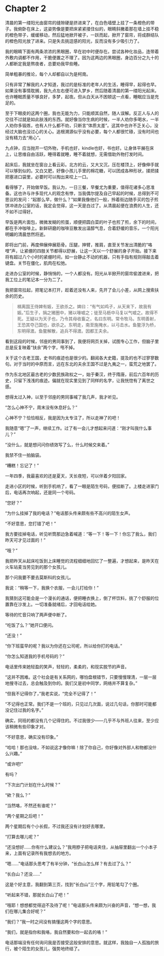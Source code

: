 # Chapter 2

清晨的第一缕阳光由窗帘的缝隙硬是挤进来了，在白色墙壁上挂了一条橙色的带子。我俯卧在床上，这姿势像是要把床紧紧搂住似的，眼睛斜撇着那在墙上挂不稳的橙色带子，缓缓移动，然后猛地掀开被子，一跃而起，掀开了窗帘，将成群结队的橙色阳光放了进来。只是失去挑逗感的阳光，反而没有多少吸引力了。

我的眼睛下面有两条浓浓的黑眼圈，早在初中时便存在。尝试各种化妆品，连带着外敷内调都不作用，干脆便置之不理了。因为这两边的黑眼圈，身边百分之九十的人都断定我是熬夜者，总要劝我早些睡。

简单粗暴的推论，每个人却都自以为是柯南。

只有非常了解我的人才知道，我过的是标准的老年人的生活，睡得早，起得也早。如果没有事情耽搁，我九点左右便可进入梦乡，然后随着清晨的第一缕阳光起床。也许睡眠质量不够良好，多梦，起夜。但从白天从不困顿这一点看，睡眠应当是充足的。

至于下眼皮的这两个圈，我也无能为力，只能顺其自然，随人误解。反正人与人的交往不过就是如此肤浅的东西。就好像当你生病的时候，一半人劝你多喝水，一半人劝你多锻炼，也有人什么都不劝，只断言“体质太差”。这其中也许不乏关心，没经过大脑也没过心的关心。追根溯源似乎没有必要，每个人都很忙碌，没有时间也没有精力去“用心”。

九点钟，应当抛开一切外物，手机也好，kindle也好，书也好。让身体平展在床上，让思维自由活跃，睡得着就睡，睡不着就想，无需借助外物打发时间。

起床后，我就坐在窗台上看云彩。北方的云，又大又沉，压在楼顶上，好像伸手就可以够到似的。又白又肥，好像小孩儿手里的棉花糖，可以团成各种形状，揉把揉把塞进口袋里，必要时可以掏出来咬上一口。

看得够了，开始做早饭。我认为，一日三餐，早餐尤为重要，值得花诸多心思准备。这也许与许多现代人的观念有悖，当我偶尔提及自己早起的时候，总得到不可思议的发问：“起那么早，做什么？”如果我像他们一般，拎着街边随手买的包子煎饼冲进办公室的话，我定会觉得，这一天是白过了。从清晨起便在浪费的人生，还不如不过得好。

早饭是两片面包，微微发糊的煎蛋，顺便把圆白菜的叶子也煎了煎，余下的时间，都在手冲咖啡上。新鲜研磨的咖啡豆散发出温醇气息，合着舒缓的音乐，一个阳光明媚的清晨悠然将逝。

即将出门前，再度伸展伸展筋骨。压腿，抻臂，推肩，直至关节发出清脆的“咯噔”声，让紧绷的四肢关节都得以舒展，让这一天以一个舒展的身子开始。接下来将有超过八个小时的紧绷时间，如一台静止不动的机器，只有手指有规则得敲击着键盘。关节在僵化，肌肉在松弛。

走进办公室的时候，静悄悄的，一个人都没有。阳光从半掀开的窗帘偷渡进来，把我工位上的笔记本一分为二了。

我把窗帘拉起，把笔记本打开，趁着还没有人来，先开了会儿小差，从网上搜索扶余的历史。

> 槁离国王侍婢有娠，王欲杀之。婢曰：“有气如鸡子，从天来下，故我有娠。”后生子，捐之猪圈中，猪以喙嘘之；徙至马枥中马复以气嘘之。故得不死。王疑以为天子也，乃令其母收畜之，名曰东明。常令牧马。东明善射，王恐其夺己国也，欲杀之。东明走，南至施掩水，以弓击水。鱼鳖浮为桥，东明得渡。鱼鳖解散，追兵不得渡。因都王夫余。

看到这段的时候，邻座的男同事到了，我便将网页关掉，试图专心工作，但脑子里总是反复映着“扶余”两个字，甩不掉。

关于这个古老王国，史书的痕迹也是很少的。翻阅各大史籍，提及的也不过寥寥数句。对于当时的中原而言，远在东北的夫余王国不过是九夷之一，蛮荒之地罢了。

作为东北地区最古老的少数民族政权之一，始于秦汉，终于隋唐，前后六百年的历史，只留下浅浅的痕迹。偏就在现实里见到了同样的名字，让我恍惚有了离世之感。

想得太过入神，以至于邻座的男同事喊了我几声，我才听见。

“怎么心神不宁，周末没有休息好么？”

心神不宁？恰恰相反，我是因为太专注了，所以走神了的吧！

我随意“嗯”了一声，继续工作。过了有一会儿才想起来问道：“刚才叫我什么事儿？”

“没什么，就是想问问你绩效写了么，什么时候交来着。”

我禁不住一拍脑袋。

“糟糕！忘记了！”

一年四季，我最喜欢的还是夏天，天长夜短，可以伴着夕阳回家。

走进小区的时候，听到手机响了，看了一眼是陌生号码，便挂断了。上楼走进家门后，电话再次响起，还是同一个号码。

“您好？”

“为什么挂掉了我的电话？”电话那头传来颇有些不高兴的陌生女声。

“不好意思，您打错了吧！”

我方要挂掉电话，听见听筒那边急着喊道：“等一下！等一下！你忘了我么，我们昨天可才见过面的！”

“哦？”

我把昨天从起床吃饭到上床睡觉的流程细细地回忆了一整遍，才想起来，是昨天在火车站麦当劳见到的那个女孩儿。

那个问我要不要去莫斯科的女孩儿。

我说：“稍等一下，我换个衣服，一会儿打给你！”

我猜到这可能会是一个漫长的通话，便把睡衣换上，倒了杯饮料，挑了个舒服的位置靠在沙发上。一切准备就绪后，才回电话给她。

等待的忙音只响了两声便中断了。

“吃饭了么？”她开口便问。

“还没！”

“你下班蛮早的呢？我以为你还在公司呢，所以给你打的电话。”

“你怎么知道我的手机号码的？”

电话里传来她轻盈的笑声，轻轻的，柔柔的，和现实脱节的声音。

“这并不困难。这个社会是有关系网的，哪怕盘根错节，只要慢慢理清，一层一层地搜寻过去，总会触及到你的。我们又是初中同学，网络并不算复杂。”

“但我不记得你了，”我老实说，“完全不记得了！”

“不记得也正常。我们不是一个班的，只见过几次面，说过几句话，你那时可能都没记住过我的名字。”

确实，同班的都没有几个记得住的。不过我很少——几乎不与外班人往来，至少应该稍微有些印象才对。

“不好意思，确实没有印象。”

“哈哈！那也没啥，不如说这才像你嘛！除了你自己，你好像对外部人和物都没什么兴趣。”

“或许吧!”

有吗？ 

“下次出门计划在什么时候？”

“欸？我么？”

“当然咯，不然还有谁呢？”

“两个星期之后吧！”

两个星期后有个小长假，不过我还没有计划好去哪里。

“打算去哪儿呢？”

“还没想好……你有什么建议么？”我用脖子把电话夹住，从抽屉里翻出一个小本子来，上面有记录所有我想去的地方。

“嗯……”电话那头思考了有半分钟，“长白山怎么样？有去过了么？”

“长白山？还没……”

这是个好主意，我翻到第三页，找到“长白山”三个字，用铅笔勾了个圈。

“听起来不错，那就长白山了吧！”

“哦耶！想想都觉得迫不及待了呢！”电话那头传来颇为兴奋的声音，“想一想，我们在哪儿集合好呢？”

“我们？”我一时之间没有搞懂这两个字的意思。

“我们，就是指你和我咯，我自然要和你一起去的咯！”

电话那端没有任何询问我是否接受这般安排的意思。就这样，我独自一人孤独的旅行，被个陌生的女孩儿，强势地终结了。
